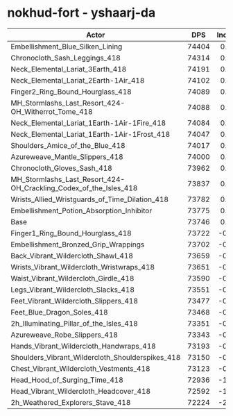 # nokhud-fort - yshaarj-da
| Actor | DPS | Increase |
|---|:---:|:---:|
|Embellishment_Blue_Silken_Lining|74404|0.89%|
|Chronocloth_Sash_Leggings_418|74314|0.77%|
|Neck_Elemental_Lariat_3Earth_418|74191|0.60%|
|Neck_Elemental_Lariat_2Earth-1Air_418|74102|0.48%|
|Finger2_Ring_Bound_Hourglass_418|74089|0.47%|
|MH_Stormlashs_Last_Resort_424-OH_Witherrot_Tome_418|74088|0.46%|
|Neck_Elemental_Lariat_1Earth-1Air-1Fire_418|74084|0.46%|
|Neck_Elemental_Lariat_1Earth-1Air-1Frost_418|74047|0.41%|
|Shoulders_Amice_of_the_Blue_418|74017|0.37%|
|Azureweave_Mantle_Slippers_418|74000|0.34%|
|Chronocloth_Gloves_Sash_418|73962|0.29%|
|MH_Stormlashs_Last_Resort_424-OH_Crackling_Codex_of_the_Isles_418|73837|0.12%|
|Wrists_Allied_Wristguards_of_Time_Dilation_418|73782|0.05%|
|Embellishment_Potion_Absorption_Inhibitor|73775|0.04%|
|Base|73746|0.00%|
|Finger1_Ring_Bound_Hourglass_418|73722|-0.03%|
|Embellishment_Bronzed_Grip_Wrappings|73702|-0.06%|
|Back_Vibrant_Wildercloth_Shawl_418|73659|-0.12%|
|Wrists_Vibrant_Wildercloth_Wristwraps_418|73651|-0.13%|
|Waist_Vibrant_Wildercloth_Girdle_418|73590|-0.21%|
|Legs_Vibrant_Wildercloth_Slacks_418|73551|-0.26%|
|Feet_Vibrant_Wildercloth_Slippers_418|73477|-0.36%|
|Feet_Blue_Dragon_Soles_418|73468|-0.38%|
|2h_Illuminating_Pillar_of_the_Isles_418|73351|-0.54%|
|Azureweave_Robe_Slippers_418|73343|-0.55%|
|Hands_Vibrant_Wildercloth_Handwraps_418|73193|-0.75%|
|Shoulders_Vibrant_Wildercloth_Shoulderspikes_418|73150|-0.81%|
|Chest_Vibrant_Wildercloth_Vestments_418|73123|-0.84%|
|Head_Hood_of_Surging_Time_418|72936|-1.10%|
|Head_Vibrant_Wildercloth_Headcover_418|72592|-1.56%|
|2h_Weathered_Explorers_Stave_418|72224|-2.06%|
